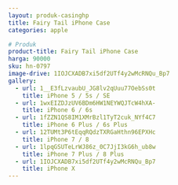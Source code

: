 ```yaml
---
layout: produk-casinghp
title: Fairy Tail iPhone Case
categories: apple

# Produk
product-title: Fairy Tail iPhone Case
harga: 90000
sku: hn-0797
image-drive: 1IOJCXADB7xi5df2UTf4y2wMcRNQu_Bp7
gallery:
  - url: 1__E3fLzvaubU_JG8lv2qUuu77OebSs0t
    title: iPhone 5 / 5s / SE
  - url: 1wxEIZDJzUV6BDm6HW1NEYWQJTcW4hXA-
    title: iPhone 6 / 6s
  - url: 1fZZN1QS8IM1XMrBzl1TyT2cuk_NYf4C7
    title: iPhone 6 Plus / 6s Plus
  - url: 12TUMt3P6tEqqRQdzTXRGaHthn96EPXHc
    title: iPhone 7 / 8
  - url: 1lpqGSUTeLrWJ86z_0C7JjI3kG6h_ub8w
    title: iPhone 7 Plus / 8 Plus
  - url: 1IOJCXADB7xi5df2UTf4y2wMcRNQu_Bp7
    title: iPhone X
---
```


